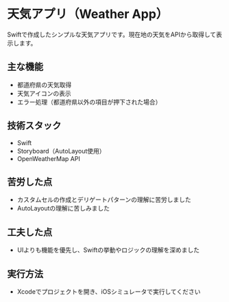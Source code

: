 # 天気アプリ（Weather App）

Swiftで作成したシンプルな天気アプリです。現在地の天気をAPIから取得して表示します。

## 主な機能
- 都道府県の天気取得
- 天気アイコンの表示
- エラー処理（都道府県以外の項目が押下された場合）

## 技術スタック
- Swift
- Storyboard（AutoLayout使用）
- OpenWeatherMap API

## 苦労した点
- カスタムセルの作成とデリゲートパターンの理解に苦労しました
- AutoLayoutの理解に苦しみました

## 工夫した点
- UIよりも機能を優先し、Swiftの挙動やロジックの理解を深めました

## 実行方法
- Xcodeでプロジェクトを開き、iOSシミュレータで実行してください
